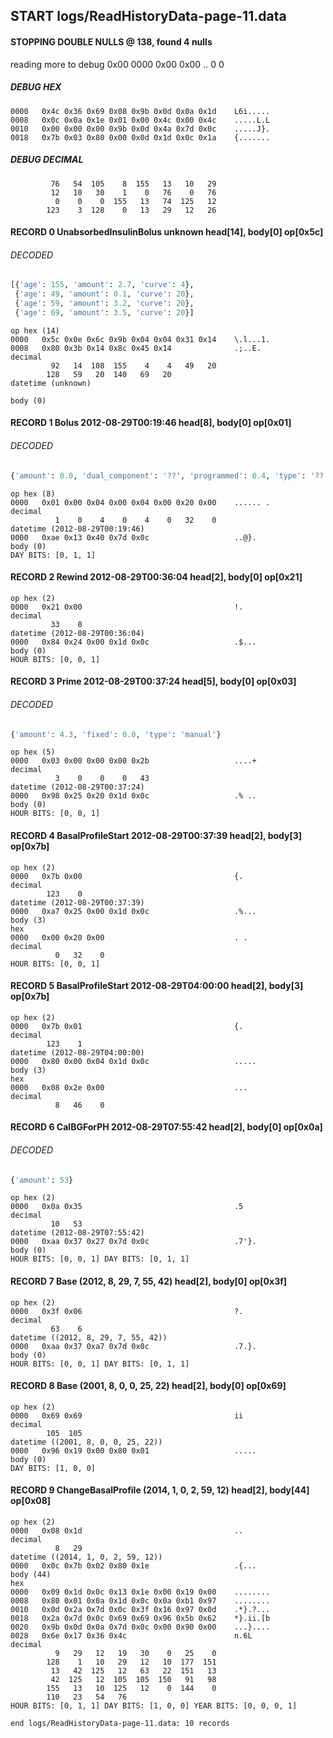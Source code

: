 ## START logs/ReadHistoryData-page-11.data
#### STOPPING DOUBLE NULLS @ 138, found 4 nulls
reading more to debug 0x00
    0000   0x00 0x00                                  ..
              0    0
##### DEBUG HEX
    0000   0x4c 0x36 0x69 0x08 0x9b 0x0d 0x0a 0x1d    L6i.....
    0008   0x0c 0x0a 0x1e 0x01 0x00 0x4c 0x00 0x4c    .....L.L
    0010   0x00 0x00 0x00 0x9b 0x0d 0x4a 0x7d 0x0c    .....J}.
    0018   0x7b 0x03 0x80 0x00 0x0d 0x1d 0x0c 0x1a    {.......
##### DEBUG DECIMAL
             76   54  105    8  155   13   10   29
             12   10   30    1    0   76    0   76
              0    0    0  155   13   74  125   12
            123    3  128    0   13   29   12   26
#### RECORD 0 UnabsorbedInsulinBolus unknown head[14], body[0] op[0x5c]
###### DECODED
```python
[{'age': 155, 'amount': 2.7, 'curve': 4},
 {'age': 49, 'amount': 0.1, 'curve': 20},
 {'age': 59, 'amount': 3.2, 'curve': 20},
 {'age': 69, 'amount': 3.5, 'curve': 20}]
```
    op hex (14)
    0000   0x5c 0x0e 0x6c 0x9b 0x04 0x04 0x31 0x14    \.l...1.
    0008   0x80 0x3b 0x14 0x8c 0x45 0x14              .;..E.
    decimal
             92   14  108  155    4    4   49   20
            128   59   20  140   69   20
    datetime (unknown)

    body (0)

#### RECORD 1 Bolus 2012-08-29T00:19:46 head[8], body[0] op[0x01]
###### DECODED
```python
{'amount': 0.0, 'dual_component': '??', 'programmed': 0.4, 'type': '??'}
```
    op hex (8)
    0000   0x01 0x00 0x04 0x00 0x04 0x00 0x20 0x00    ...... .
    decimal
              1    0    4    0    4    0   32    0
    datetime (2012-08-29T00:19:46)
    0000   0xae 0x13 0x40 0x7d 0x0c                   ..@}.
    body (0)
    DAY BITS: [0, 1, 1]
#### RECORD 2 Rewind 2012-08-29T00:36:04 head[2], body[0] op[0x21]

    op hex (2)
    0000   0x21 0x00                                  !.
    decimal
             33    0
    datetime (2012-08-29T00:36:04)
    0000   0x84 0x24 0x00 0x1d 0x0c                   .$...
    body (0)
    HOUR BITS: [0, 0, 1]
#### RECORD 3 Prime 2012-08-29T00:37:24 head[5], body[0] op[0x03]
###### DECODED
```python
{'amount': 4.3, 'fixed': 0.0, 'type': 'manual'}
```
    op hex (5)
    0000   0x03 0x00 0x00 0x00 0x2b                   ....+
    decimal
              3    0    0    0   43
    datetime (2012-08-29T00:37:24)
    0000   0x98 0x25 0x20 0x1d 0x0c                   .% ..
    body (0)
    HOUR BITS: [0, 0, 1]
#### RECORD 4 BasalProfileStart 2012-08-29T00:37:39 head[2], body[3] op[0x7b]

    op hex (2)
    0000   0x7b 0x00                                  {.
    decimal
            123    0
    datetime (2012-08-29T00:37:39)
    0000   0xa7 0x25 0x00 0x1d 0x0c                   .%...
    body (3)
    hex
    0000   0x00 0x20 0x00                             . .
    decimal
              0   32    0
    HOUR BITS: [0, 0, 1]
#### RECORD 5 BasalProfileStart 2012-08-29T04:00:00 head[2], body[3] op[0x7b]

    op hex (2)
    0000   0x7b 0x01                                  {.
    decimal
            123    1
    datetime (2012-08-29T04:00:00)
    0000   0x80 0x00 0x04 0x1d 0x0c                   .....
    body (3)
    hex
    0000   0x08 0x2e 0x00                             ...
    decimal
              8   46    0

#### RECORD 6 CalBGForPH 2012-08-29T07:55:42 head[2], body[0] op[0x0a]
###### DECODED
```python
{'amount': 53}
```
    op hex (2)
    0000   0x0a 0x35                                  .5
    decimal
             10   53
    datetime (2012-08-29T07:55:42)
    0000   0xaa 0x37 0x27 0x7d 0x0c                   .7'}.
    body (0)
    HOUR BITS: [0, 0, 1] DAY BITS: [0, 1, 1]
#### RECORD 7 Base (2012, 8, 29, 7, 55, 42) head[2], body[0] op[0x3f]

    op hex (2)
    0000   0x3f 0x06                                  ?.
    decimal
             63    6
    datetime ((2012, 8, 29, 7, 55, 42))
    0000   0xaa 0x37 0xa7 0x7d 0x0c                   .7.}.
    body (0)
    HOUR BITS: [0, 0, 1] DAY BITS: [0, 1, 1]
#### RECORD 8 Base (2001, 8, 0, 0, 25, 22) head[2], body[0] op[0x69]

    op hex (2)
    0000   0x69 0x69                                  ii
    decimal
            105  105
    datetime ((2001, 8, 0, 0, 25, 22))
    0000   0x96 0x19 0x00 0x80 0x01                   .....
    body (0)
    DAY BITS: [1, 0, 0]
#### RECORD 9 ChangeBasalProfile (2014, 1, 0, 2, 59, 12) head[2], body[44] op[0x08]

    op hex (2)
    0000   0x08 0x1d                                  ..
    decimal
              8   29
    datetime ((2014, 1, 0, 2, 59, 12))
    0000   0x0c 0x7b 0x02 0x80 0x1e                   .{...
    body (44)
    hex
    0000   0x09 0x1d 0x0c 0x13 0x1e 0x00 0x19 0x00    ........
    0008   0x80 0x01 0x0a 0x1d 0x0c 0x0a 0xb1 0x97    ........
    0010   0x0d 0x2a 0x7d 0x0c 0x3f 0x16 0x97 0x0d    .*}.?...
    0018   0x2a 0x7d 0x0c 0x69 0x69 0x96 0x5b 0x62    *}.ii.[b
    0020   0x9b 0x0d 0x0a 0x7d 0x0c 0x00 0x90 0x00    ...}....
    0028   0x6e 0x17 0x36 0x4c                        n.6L
    decimal
              9   29   12   19   30    0   25    0
            128    1   10   29   12   10  177  151
             13   42  125   12   63   22  151   13
             42  125   12  105  105  150   91   98
            155   13   10  125   12    0  144    0
            110   23   54   76
    HOUR BITS: [0, 1, 1] DAY BITS: [1, 0, 0] YEAR BITS: [0, 0, 0, 1]
`end logs/ReadHistoryData-page-11.data: 10 records`
